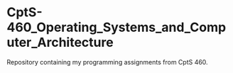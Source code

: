# CptS-460_Operating_Systems_and_Computer_Architecture
Repository containing my programming assignments from CptS 460.
